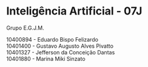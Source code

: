 # Inteligência Artificial - 07J
<bold>Grupo E.G.J.M.</bold>

10400894 - Eduardo Bispo Felizardo<br>
10401400 - Gustavo Augusto Alves Pivatto<br>
10401327 - Jefferson da Conceição Dantas<br>
10401880 - Marina Miki Sinzato<br>
